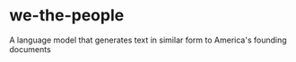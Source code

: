# we-the-people
A language model that generates text in similar form to America's founding documents
